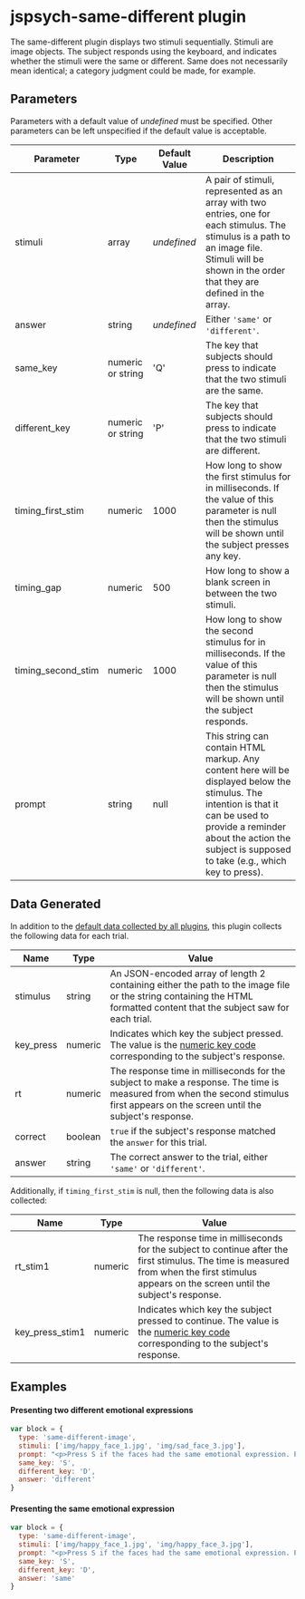# jspsych-same-different plugin

The same-different plugin displays two stimuli sequentially. Stimuli are image objects. The subject responds using the keyboard, and indicates whether the stimuli were the same or different. Same does not necessarily mean identical; a category judgment could be made, for example.

## Parameters

Parameters with a default value of *undefined* must be specified. Other parameters can be left unspecified if the default value is acceptable.

Parameter | Type | Default Value | Description
----------|------|---------------|------------
stimuli | array | *undefined* | A pair of stimuli, represented as an array with two entries, one for each stimulus. The stimulus is a path to an image file. Stimuli will be shown in the order that they are defined in the array.
answer | string | *undefined* | Either `'same'` or `'different'`.
same_key | numeric or string | 'Q' | The key that subjects should press to indicate that the two stimuli are the same.
different_key | numeric or string | 'P' | The key that subjects should press to indicate that the two stimuli are different.
timing_first_stim | numeric | 1000 | How long to show the first stimulus for in milliseconds. If the value of this parameter is null then the stimulus will be shown until the subject presses any key.
timing_gap | numeric | 500 | How long to show a blank screen in between the two stimuli.
timing_second_stim | numeric | 1000 | How long to show the second stimulus for in milliseconds. If the value of this parameter is null then the stimulus will be shown until the subject responds.
prompt | string | null | This string can contain HTML markup. Any content here will be displayed below the stimulus. The intention is that it can be used to provide a reminder about the action the subject is supposed to take (e.g., which key to press).


## Data Generated

In addition to the [default data collected by all plugins](overview#data-collected-by-plugins), this plugin collects the following data for each trial.

Name | Type | Value
-----|------|------
stimulus | string | An JSON-encoded array of length 2 containing either the path to the image file or the string containing the HTML formatted content that the subject saw for each trial.
key_press | numeric | Indicates which key the subject pressed. The value is the [numeric key code](http://www.cambiaresearch.com/articles/15/javascript-char-codes-key-codes) corresponding to the subject's response.
rt | numeric | The response time in milliseconds for the subject to make a response. The time is measured from when the second stimulus first appears on the screen until the subject's response.
correct | boolean | `true` if the subject's response matched the `answer` for this trial.
answer | string | The correct answer to the trial, either `'same'` or `'different'`.

Additionally, if `timing_first_stim` is  null, then the following data is also collected:

Name | Type | Value
-----|------|------
rt_stim1 | numeric | The response time in milliseconds for the subject to continue after the first stimulus. The time is measured from when the first stimulus appears on the screen until the subject's response.
key_press_stim1 | numeric | Indicates which key the subject pressed to continue. The value is the [numeric key code](http://www.cambiaresearch.com/articles/15/javascript-char-codes-key-codes) corresponding to the subject's response.

## Examples

#### Presenting two different emotional expressions

```javascript
var block = {
  type: 'same-different-image',
  stimuli: ['img/happy_face_1.jpg', 'img/sad_face_3.jpg'],
  prompt: "<p>Press S if the faces had the same emotional expression. Press D if the faces had different emotional expressions.</p>",
  same_key: 'S',
  different_key: 'D',
  answer: 'different'
}
```

#### Presenting the same emotional expression

```javascript
var block = {
  type: 'same-different-image',
  stimuli: ['img/happy_face_1.jpg', 'img/happy_face_3.jpg'],
  prompt: "<p>Press S if the faces had the same emotional expression. Press D if the faces had different emotional expressions.</p>",
  same_key: 'S',
  different_key: 'D',
  answer: 'same'
}
```
